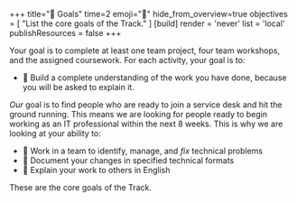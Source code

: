 +++
title="🎯 Goals"
time=2
emoji="🎯"
hide_from_overview=true
objectives = [
  "List the core goals of the Track."
]
[build]
  render = 'never'
  list = 'local'
  publishResources = false
+++

Your goal is to complete at least one team project, four team workshops, and the assigned coursework. For each activity, your goal is to:

- 🎯 Build a complete understanding of the work you have done, because you will be asked to explain it.

_Our_ goal is to find people who are ready to join a service desk and hit the ground running. This means we are looking for people ready to begin working as an IT professional within the next 8 weeks. This is why we are looking at your ability to:

- 🎯 Work in a team to identify, manage, and _fix_ technical problems
- 🎯 Document your changes in specified technical formats
- 🎯 Explain your work to others in English

These are the core goals of the Track.
